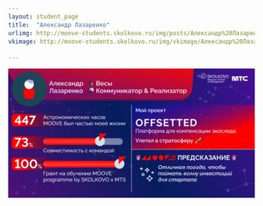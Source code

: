 ```yaml
---
layout: student_page
title:  "Александр Лазаренко"
urlimg: http://moove-students.skolkovo.ru/img/posts/Александр%20Лазаренко.png
vkimage: http://moove-students.skolkovo.ru/img/vkimage/Александр%20Лазаренко%20для%20Вк.png

---
```

<img class="img-fluid" src="/img/posts/Александр Лазаренко.png" alt="moove-2">

